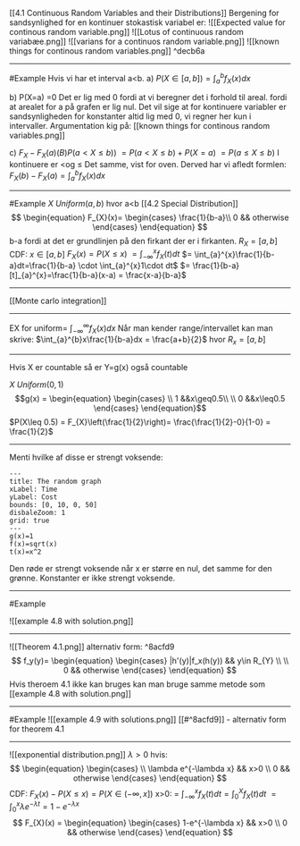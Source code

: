 [[4.1 Continuous Random Variables and their Distributions]]
Bergening for sandsynlighed for en kontinuer stokastisk variabel er:
![[Expected value for continous random variable.png]]
![[Lotus of continuous random variabæe.png]]
![[varians for a continuos random variable.png]]
![[known things for continous random variables.png]] ^decb6a
___
#Example 
Hvis vi har et interval a<b. 
a) $P(X\in[a,b]) = \int_{a}^{b}f_X(x)dx$

b) P(X=a) =0 
Det er lig med 0 fordi at vi beregner det i forhold til areal. fordi at arealet for a på grafen er lig nul. Det vil sige at for kontinuere variabler er sandsynligheden for konstanter altid lig med 0, vi regner her kun i  intervaller. Argumentation kig på:  [[known things for continous random variables.png]]

c) $F_{X}-F_{X}(a)(B)P(a<X\leq b))$ 
$=P(a<X\leq b) + P(X=a)$
$= P(a\leq X \leq b)$
I kontinuere er $<$og $\leq$ Det samme, vist for oven.
Derved har vi afledt formlen:
$F_{X}(b)-F_{X}(a)=\int_{a}^{b}f_{X}(x)dx$ 
___
#Example 
$X~Uniform(a,b)$ hvor a<b [[4.2 Special Distribution]]
$$
\begin{equation}
F_{X}(x)=
\begin{cases}
\frac{1}{b-a}\\
0 && otherwise
\end{cases}
\end{equation}
$$
b-a fordi at det er grundlinjen på den firkant der er i firkanten. 
$R_{X}=[a,b]$
CDF: $x\in [a,b]$  $F_{X}(x)=P(X\leq x)$
							$= \int_{-\infty}^{x}f_{X}(t)dt$
							$= \int_{a}^{x}\frac{1}{b-a}dt=\frac{1}{b-a} \cdot \int_{a}^{x}1\cdot dt$ 
							$= \frac{1}{b-a}[t]_{a}^{x}=\frac{1}{b-a}(x-a) = \frac{x-a}{b-a}$ 
___
[[Monte carlo integration]]
___
EX for uniform= $\int_{-\infty}^{\infty} f_{X}(x)dx$
Når man kender range/intervallet kan man skrive:
$\int_{a}^{b}x\frac{1}{b-a}dx = \frac{a+b}{2}$ hvor $R_{x}=[a,b]$
___
Hvis X er countable så er Y=g(x) også countable

$X~Uniform(0,1)$
$$g(x) = \begin{equation}
\begin{cases} \\
1 &&x\geq0.5\\ \\
0 &&x\leq0.5
\end{cases}
\end{equation}$$
$P(X\leq 0.5) = F_{X}\left(\frac{1}{2}\right)= \frac{\frac{1}{2}-0}{1-0} = \frac{1}{2}$
___
Menti hvilke af disse er strengt voksende:

````functionplot
---
title: The random graph
xLabel: Time
yLabel: Cost
bounds: [0, 10, 0, 50]
disbaleZoom: 1
grid: true
---
g(x)=1
f(x)=sqrt(x)
t(x)=x^2
````
Den røde er strengt voksende når x er større en nul, det samme for den grønne. Konstanter er ikke strengt voksende.

___
#Example 

![[example 4.8 with solution.png]]
___
![[Theorem 4.1.png]]
alternativ form: ^8acfd9
$$
f_y(y)=
\begin{equation}
\begin{cases}
|h'(y)|f_x(h(y)) &&  y\in R_{Y} \\ \\
0 && otherwise
\end{cases} 
\end{equation}
$$
Hvis theroem 4.1 ikke kan  bruges kan man bruge samme metode som [[example 4.8 with solution.png]]
___
#Example 
![[example 4.9 with solutions.png]]
[[#^8acfd9]] - alternativ form for theorem 4.1
___
![[exponential distribution.png]]
$\lambda >0$
hvis:
$$
\begin{equation}
\begin{cases}  \\
\lambda e^{-\lambda x} && x>0 \\
0 && otherwise
\end{cases}
\end{equation}
$$
CDF:
$F_{X}(x)-P(X\leq x) = P(X \in (-\infty , x])$
x>0: = $\int _{-\infty}^{x}f_{X}(t)dt =\int_{0}^{X}f_{X}(t)dt$
		$=\int_{0}^{x}\lambda e ^{-\lambda t} = 1-e^{-\lambda x}$
$$
F_{X}(x) =
\begin{equation}
\begin{cases}
1-e^{-\lambda x} && x>0 \\
0 && otherwise
\end{cases}
\end{equation}
$$
